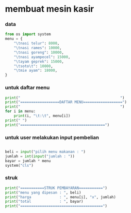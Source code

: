 # membuat mesin kasir

### data
```python
from os import system
menu = {
    "\tnasi telur": 8000,
    "\tnasi rames": 10000,
    "\tnasi goreng": 10000,
    "\tnasi ayampecel": 15000,
    "\tayam geprek": 15000,
    "\tsoto\t": 10000,
    "\tmie ayam": 18000,
}
```
### untuk daftar menu
```python
print("                                              ")
print("==================DAFTAR MENU==================")
print("                                              ")
for i in menu:
    print(i, "\t:\t", menu[i])
print(" ")
print("=======================================")
```
### untuk user melakukan input pembelian
```python

beli = input("pilih menu makanan : ")
jumlah = int(input("jumlah : "))
bayar = jumlah * menu
system("cls")
```
### struk
```python
print("===========STRUK PEMBAYARAN===========")
print("menu yang dipesan : ", beli)
print("harga             : ", menu[i], "x", jumlah)
print("total             : ", bayar)
print("======================================")
```
